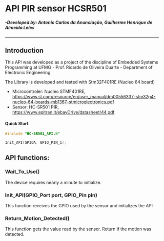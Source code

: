 # API PIR sensor HCSR501
##### -Developed by: Antonio Carlos da Anunciação, Guilherme Henrique de Almeida Leles
---
## Introduction

  This API was developed as a project of the discipline of Embedded Systems Programming at UFMG - Prof. Ricardo de Oliveira Duarte - Department of Electronic Engineering

  The Library is developed and tested with Stm32F401RE (Nucleo 64 board)
  
  - Microcontroler: Nucleo STMF401RE, https://www.st.com/resource/en/user_manual/dm00556337-stm32g4-nucleo-64-boards-mb1367-stmicroelectronics.pdf
  - Sensor: HC-SR501 PIR, https://www.epitran.it/ebayDrive/datasheet/44.pdf


#### Quick Start

```c
#include "HC-SR501_API.h"
```
```c
Init_API(GPIOA, GPIO_PIN_1);
```


## API functions:

### Wait_To_Use()
 The device requires nearly a minute to initialize.
 ### Init_API(GPIO_Port port, GPIO_Pin pin)
  This function receives the GPIO used by the sensor and initializes the API

### Return_Motion_Detected()
 This function gets the value read by the sensor.
 Return if the motion was detected.


